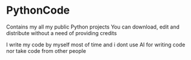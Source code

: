 # PythonCode
Contains my all my public Python projects 
You can download, edit and distribute without a need of providing credits

I write my code by myself most of time and i dont use AI for writing code nor take code from other people
